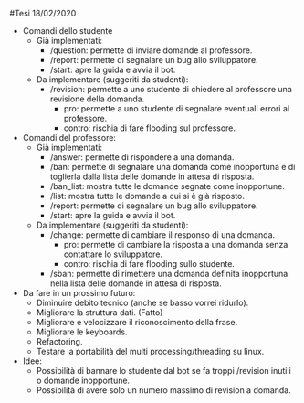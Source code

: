 #Tesi 18/02/2020
* Comandi dello studente
    * Già implementati:
        * /question: permette di inviare domande al professore.
        * /report: permette di segnalare un bug allo sviluppatore.
        * /start: apre la guida e avvia il bot.
    * Da implementare (suggeriti da studenti):
        * /revision: permette a uno studente di chiedere al professore una revisione della domanda.
          * pro: permette a uno studente di segnalare eventuali errori al professore.
          * contro: rischia di fare flooding sul professore.
* Comandi del professore:
    * Già implementati:
        * /answer: permette di rispondere a una domanda.
        * /ban: permette di segnalare una domanda come inopportuna e di toglierla dalla lista delle domande in attesa di risposta.
        * /ban_list: mostra tutte le domande segnate come inopportune.
        * /list: mostra tutte le domande a cui si è già risposto.
        * /report: permette di segnalare un bug allo sviluppatore.
        * /start: apre la guida e avvia il bot.
    * Da implementare (suggeriti da studenti):
        * /change: permette di cambiare il responso di una domanda.
          * pro: permette di cambiare la risposta a una domanda senza contattare lo sviluppatore.
          * contro: rischia di fare flooding sullo studente.
        * /sban: permette di rimettere una domanda definita inopportuna nella lista delle domande in attesa di risposta.
* Da fare in un prossimo futuro:
    * Diminuire debito tecnico (anche se basso vorrei ridurlo).
    * Migliorare la struttura dati. (Fatto)
    * Migliorare e velocizzare il riconoscimento della frase.
    * Migliorare le keyboards.
    * Refactoring.
    * Testare la portabilità del multi processing/threading su linux.
* Idee:
    * Possibilità di bannare lo studente dal bot se fa troppi /revision inutili o domande inopportune.
    * Possibilità di avere solo un numero massimo di revision a domanda.